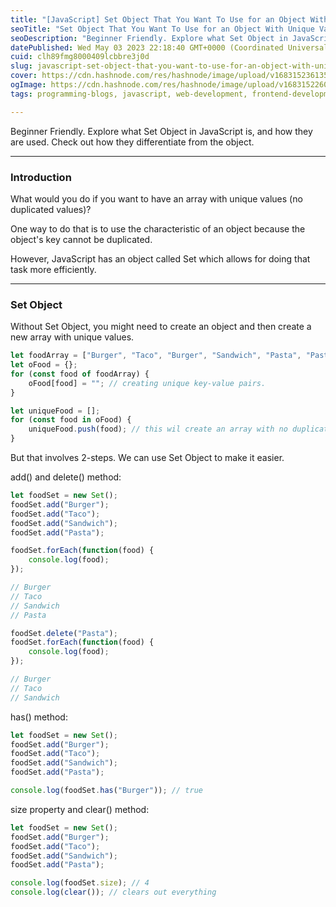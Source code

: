 ```yaml
---
title: "[JavaScript] Set Object That You Want To Use for an Object With Unique Values - Explained with Examples."
seoTitle: "Set Object That You Want To Use for an Object With Unique Values."
seoDescription: "Beginner Friendly. Explore what Set Object in JavaScript is, and how they are used. Check out how they differentiate from the object."
datePublished: Wed May 03 2023 22:18:40 GMT+0000 (Coordinated Universal Time)
cuid: clh89fmg8000409lcbbre3j0d
slug: javascript-set-object-that-you-want-to-use-for-an-object-with-unique-values-explained-with-examples
cover: https://cdn.hashnode.com/res/hashnode/image/upload/v1683152361359/e2aa4f0a-5a4c-4352-b195-cefc4ffd6ea3.jpeg
ogImage: https://cdn.hashnode.com/res/hashnode/image/upload/v1683152260607/d417ae2d-ba7e-4d7b-8314-0a63fea6101c.jpeg
tags: programming-blogs, javascript, web-development, frontend-development, javascript-object-methods

---
```


Beginner Friendly. Explore what Set Object in JavaScript is, and how they are used. Check out how they differentiate from the object.

---

### Introduction

What would you do if you want to have an array with unique values (no duplicated values)?

One way to do that is to use the characteristic of an object because the object's key cannot be duplicated.

However, JavaScript has an object called Set which allows for doing that task more efficiently.

---

### Set Object

Without Set Object, you might need to create an object and then create a new array with unique values.

```javascript
let foodArray = ["Burger", "Taco", "Burger", "Sandwich", "Pasta", "Pasta"];
let oFood = {};
for (const food of foodArray) {
    oFood[food] = ""; // creating unique key-value pairs.
}

let uniqueFood = [];
for (const food in oFood) {
    uniqueFood.push(food); // this wil create an array with no duplicated elements (or values)
}
```

But that involves 2-steps. We can use Set Object to make it easier.

add() and delete() method:

```javascript
let foodSet = new Set();
foodSet.add("Burger");
foodSet.add("Taco");
foodSet.add("Sandwich");
foodSet.add("Pasta");

foodSet.forEach(function(food) {
    console.log(food);
});

// Burger
// Taco
// Sandwich
// Pasta

foodSet.delete("Pasta");
foodSet.forEach(function(food) {
    console.log(food);
});

// Burger
// Taco
// Sandwich
```

has() method:

```javascript
let foodSet = new Set();
foodSet.add("Burger");
foodSet.add("Taco");
foodSet.add("Sandwich");
foodSet.add("Pasta");

console.log(foodSet.has("Burger")); // true
```

size property and clear() method:

```javascript
let foodSet = new Set();
foodSet.add("Burger");
foodSet.add("Taco");
foodSet.add("Sandwich");
foodSet.add("Pasta");

console.log(foodSet.size); // 4
console.log(clear()); // clears out everything
```